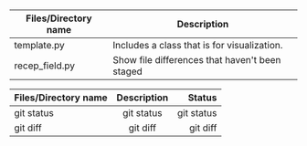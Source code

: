 # 
| Files/Directory name | Description |
| --- | --- |
| template.py | Includes a  class that is  for visualization. |
| recep_field.py | Show file differences that haven't been staged |


| Files/Directory name | Description | Status |
| :---         |     :---:      |          ---: |
| git status   | git status     | git status    |
| git diff     | git diff       | git diff      |
